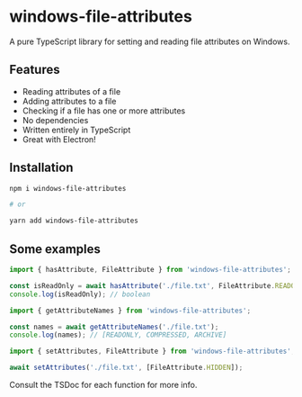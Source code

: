 # windows-file-attributes

A pure TypeScript library for setting and reading file attributes on Windows.

## Features

- Reading attributes of a file
- Adding attributes to a file
- Checking if a file has one or more attributes
- No dependencies
- Written entirely in TypeScript
- Great with Electron!

## Installation

```sh
npm i windows-file-attributes

# or

yarn add windows-file-attributes
```

## Some examples

```ts
import { hasAttribute, FileAttribute } from 'windows-file-attributes';

const isReadOnly = await hasAttribute('./file.txt', FileAttribute.READONLY);
console.log(isReadOnly); // boolean
```


```ts
import { getAttributeNames } from 'windows-file-attributes';

const names = await getAttributeNames('./file.txt');
console.log(names); // [READONLY, COMPRESSED, ARCHIVE]
```

```ts
import { setAttributes, FileAttribute } from 'windows-file-attributes';

await setAttributes('./file.txt', [FileAttribute.HIDDEN]);
```

Consult the TSDoc for each function for more info.
